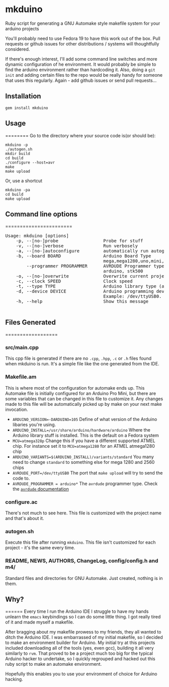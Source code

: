 mkduino
=======

Ruby script for generating a GNU Automake style makefile system for your arduino projects

You'll probably need to use Fedora 19 to have this work out of the box.   Pull requests or
github issues for other distributions / systems will thoughtfully considered.

If there's enough interest, I'll add some command line switches and more dynamic configuration
of he environment.  It would probably be simple to find the arduino environment rather than
hardcoding it.  Also, doing a `git init` and adding certain files to the repo would be really
handy for someone that uses this regularly.   Again - add github issues or send pull requests...

## Installation

`gem install mkduino`

## Usage
========
Go to the directory where your source code is(or should be):

```
mkduino -p
./autogen.sh
mkdir build
cd build
./configure --host=avr
make
make upload
```
Or, use a shortcut
```
mkduino -pa
cd build
make upload
```

## Command line options
=======================
<pre>
Usage: mkduino [options]
    -p, --[no-]probe                 Probe for stuff
    -v, --[no-]verbose               Run verbosely
    -a, --[no-]autoconfigure         automatically run autogen.sh and configure
    -b, --board BOARD                Arduino Board Type
                                     mega,mega1280,uno,mini,mini3v
        --programmer PROGRAMMER      AVRDUDE Programmer type
                                     arduino, stk500
    -o, --[no-]overwrite             Overwrite current project files
    -c, --clock SPEED                Clock speed
    -t, --type TYPE                  Arduino library type (aka variant)
    -d, --device DEVICE              Arduino programming device.
                                     Example: /dev/ttyUSB0.
    -h, --help                       Show this message

</pre>
## Files Generated
==================

### src/main.cpp
This cpp file is generated if there are no `.cpp`, `.hpp`, `.c` or `.h` files found when mkduino is run.
It's a simple file like the one generated from the IDE.

### Makefile.am
This is where most of the configuration for automake ends up.   This Automake file is
initially configured for an Arduino Pro Mini, but there are some variables that can
be changed in this file to customize it.   Any changes made to this file will be
automatically picked up by make on your next make invocation.

* `ARDUINO_VERSION=-DARDUINO=105`
  Define of what version of the Arduino libaries you're using.
* `ARDUINO_INSTALL=/usr/share/arduino/hardware/arduino`
  Where the Arduino library stuff is installed.   This is the default on a Fedora system
* `MCU=atmega328p`
   Change this if you have a different supported ATMEL chip.
   For instance set it to `MCU=atmega1280` for an ATMEL atmega1280 chip
* `ARDUINO_VARIANTS=$(ARDUINO_INSTALL)/variants/standard`
   You many need to change `standard` to something else for mega 1280 and 2560 chips
* `AVRDUDE_PORT=/dev/ttyUSB0`
  The port that `make upload` will try to send the code to.
* `AVRDUDE_PROGRAMMER = arduino*`
  The `avrdude` programmer type.
  Check the [`avrdude` documentation](http://www.nongnu.org/avrdude/user-manual)

### configure.ac
There's not much to see here.  This file is customized with the project name and that's about it.

### autogen.sh
Execute this file after running `mkduino`.  This file isn't customized for each project - it's the same every time.

### README, NEWS, AUTHORS, ChangeLog, config/config.h and m4/
Standard files and directories for GNU Automake.   Just created, nothing is in them.

## Why?
======
Every time I run the Arduino IDE I struggle to have my hands unlearn the `emacs` keybindings
so I can do some little thing.  I got really tired of it and made myself a makefile.

After bragging about my makefile prowess to my friends, they all wanted to ditch the Arduino IDE.
I was embarrassed of my initial makefile, so I decided to make an environment builder for Arduino.
My initial try at this projects included downloading all of the tools (yes, even gcc), building
it all very similarly to `rvm`.   That proved to be a project much too big for the typical Arduino
hacker to undertake, so I quickly regrouped and hacked out this ruby script to make an automake
environment.

Hopefully this enables you to use your environment of choice for Arduino hacking.
